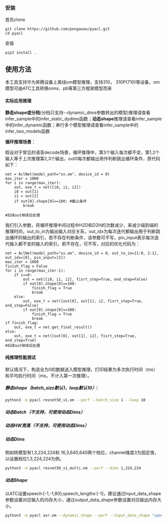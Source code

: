 ###  安装

首先clone

```
git clone https://github.com/pengaoao/pyacl.git
cd pyacl
```

安装

```
pip3 install .
```

## 使用方法

本工具支持华为昇腾设备上离线om模型推理，支持310， 310P(710)等设备，om模型可由ATC工具转换onnx、pb等第三方框架模型而来

#### 实际应用推理

**静态shape或分档**(分档只支持--dynamic_dims参数转出的模型)推理请查看infer_sample中的infer_static_dydims函数；**动态shape**推理请查看infer_sample中的infer_dynamic函数；串行多个模型推理请查看infer_sample中的infer_two_models函数

**循环推理场景**：

假设对于常见的语音decode场景，循环推理中，第3个输入每次都不变，第1,2个输入等于上次推理第2,3个输出，out0每次都输出用作判断跳出循环条件，原代码如下：

```
net = AclNet(model_path="xx.om", device_id = 0)
max_iter = 1000
for i in range(max_iter):
    out, exe_t = net([i0, i1, i2])
    i0 = out[1]
    i1 = out[2]
    if out[0].shape[0]==100: #截止条件
    	break

#后续out继续后处理
```

我们引入参数，将循环推理中间过程中H2D和D2H的次数减少，来减少端到端的推理时间，out_to_in为输出输入对应关系，out_idx为每次迭代都输出用于判断跳出循环的输出的索引，若不存在判断条件，该参数可不写，pin_input表示每次迭代输入都不变的输入的索引，若不存在，可不写，对应的优化代码为：

```
net = AclNet(model_path="xx.om", device_id = 0, out_to_in={1:0, 2:1}, out_idx=[0], pin_input=[2])
max_iter = 1000
finish_flag = False
for i in range(max_iter-1):
	if i==0:
        out = net([i0, i1, i2], fisrt_step=True, end_step=False)
        if out[0].shape[0]==100:
        	finish_flag = True
            break
    else:
    	out, exe_t = net([out[0], out[1], i2, fisrt_step=True, end_step=False)
        if out[0].shape[0]==100:
        	finish_flag = True
            break
if finish_flag:
    out, exe_t = net.get_final_result()
else:
	out, exe_t = net([out[0], out[1], i2], fisrt_step=True, end_step=True)
#后续out继续后处理    
```



 #### 纯推理性能测试

默认情况下，构造全为0的数据送入模型推理，打印结果为多次执行时间（ms）和平均执行时间（ms，不计入第一次推理）。

##### 静态shape（batch_size默认1，loop默认10）：

```bash
python3 -m pyacl resnet50_v1.om --perf --batch_size 1 --loop 10
```

##### 动态Batch（不支持，可使用动态Dims）

##### 动态HW宽高（不支持，可使用动态Dims）

##### 动态Dims

例如转模型有1,3,224,224和 16,3,640,640两个档位，channel维度3为固定值，以设置档位1,3,224,224为例。

```bash
python3 -m pyacl resnet50_v1_multi.om --perf --dims 1,224,224
```

##### 动态Shape

以ATC设置speech:[-1,-1,80];speech_lengths:[-1]，建议通过input_data_shape参数设置对应输入的内存大小，通过output_data_shape参数设置对应输出内存大小。

```bash
python3 -m pyacl asr.om --dynamic_shape --perf --input_data_shape "speech:1,100,80" "speech_lengths:1" --output_data_shape 1000000,100000
```




